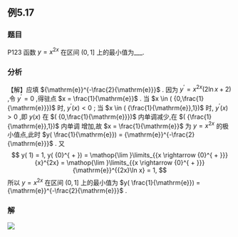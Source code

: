 ## 例5.17
### 题目
P123 函数 $y = {x}^{2x}$ 在区间 $(0,1\rbrack$ 上的最小值为___.
### 分析
【解】应填 ${\mathrm{e}}^{-\frac{2}{\mathrm{e}}}$ .
因为 ${y}^{\prime } = {x}^{2x}( {2\ln x + 2})$ ,令 ${y}^{\prime } = 0$ ,得驻点 $x = \frac{1}{\mathrm{e}}$ .
当 $x \in ( {0,\frac{1}{\mathrm{e}}})$ 时, ${y}^{\prime }( x) < 0$ ; 当 $x \in ( {\frac{1}{\mathrm{e}},1})$ 时, ${y}^{\prime }( x) > 0$ ,即 $y( x)$ 在 $( {0,\frac{1}{\mathrm{e}}})$ 内单调减少,在 $( {\frac{1}{\mathrm{e}},1})$ 内单调
增加,故 $x = \frac{1}{\mathrm{e}}$ 为 $y = {x}^{2x}$ 的极小值点,此时 $y( \frac{1}{\mathrm{e}}) = {\mathrm{e}}^{-\frac{2}{\mathrm{e}}}$ .
又
$$
y( 1) = 1, y( {0}^{ + }) = \mathop{\lim }\limits_{{x \rightarrow {0}^{ + }}}{x}^{2x} = \mathop{\lim }\limits_{{x \rightarrow {0}^{ + }}}{\mathrm{e}}^{{2x}\ln x} = 1,
$$
所以 $y = {x}^{2x}$ 在区间 $(0,1\rbrack$ 上的最小值为 $y( \frac{1}{\mathrm{e}}) = {\mathrm{e}}^{-\frac{2}{\mathrm{e}}}$ .
### 解
![](https://img.hwenyi.live/202410071047025.webp)
